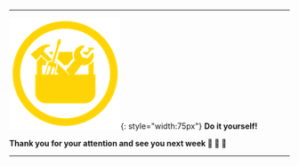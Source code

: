 


---

![](../R-IOC/images/toolbox-do-it-yourself.png){: style="width:75px"} **Do it yourself!**




**Thank you for your attention and see you next week :clap: :clap: :clap:**

----